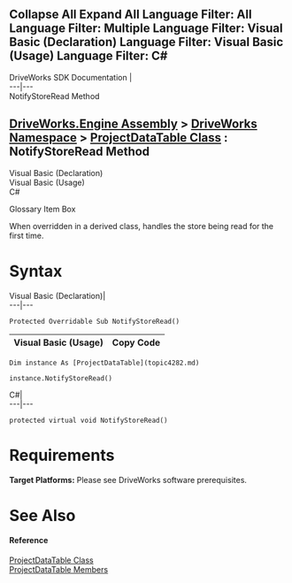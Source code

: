 Collapse All Expand All Language Filter: All  Language Filter: Multiple  Language Filter: Visual Basic (Declaration) Language Filter: Visual Basic (Usage) Language Filter: C#  
---  
DriveWorks SDK Documentation  |   
---|---  
NotifyStoreRead Method   
  
[DriveWorks.Engine Assembly](topic2156.md) > [DriveWorks Namespace](topic2159.md) > [ProjectDataTable Class](topic4282.md) : NotifyStoreRead Method  
---  
  
Visual Basic (Declaration)    
Visual Basic (Usage)    
C# 

Glossary Item Box

When overridden in a derived class, handles the store being read for the first time. 

# Syntax

Visual Basic (Declaration)|   
---|---  
      
    
    Protected Overridable Sub NotifyStoreRead()   
  
Visual Basic (Usage)| Copy Code  
---|---  
      
    
    Dim instance As [ProjectDataTable](topic4282.md)
     
    instance.NotifyStoreRead()  
  
C#|   
---|---  
      
    
    protected virtual void NotifyStoreRead()  
  
# Requirements

**Target Platforms:** Please see DriveWorks software prerequisites.

# See Also

#### Reference

[ProjectDataTable Class](topic4282.md)   
[ProjectDataTable Members](topic4283.md)


